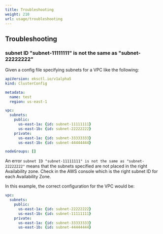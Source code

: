 ```yaml
---
title: Troubleshooting
weight: 210
url: usage/troubleshooting
---
```


## Troubleshooting

### subnet ID "subnet-11111111" is not the same as "subnet-22222222"

Given a config file specifying subnets for a VPC like the following:

```yaml
apiVersion: eksctl.io/v1alpha5
kind: ClusterConfig

metadata:
  name: test
  region: us-east-1

vpc:
  subnets:
    public:
      us-east-1a: {id: subnet-11111111}
      us-east-1b: {id: subnet-22222222}
    private:
      us-east-1a: {id: subnet-33333333}
      us-east-1b: {id: subnet-44444444}

nodeGroups: []
```

An error `subnet ID "subnet-11111111" is not the same as "subnet-22222222"` means that the subnets specified are not 
placed in the right Availability zone. Check in the AWS console which is the right subnet ID for each Availability Zone.

In this example, the correct configuration for the VPC would be:

```yaml
vpc:
  subnets:
    public:
      us-east-1a: {id: subnet-22222222}
      us-east-1b: {id: subnet-11111111}
    private:
      us-east-1a: {id: subnet-33333333}
      us-east-1b: {id: subnet-44444444}
```
